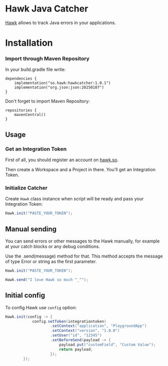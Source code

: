 # Hawk Java Catcher

[Hawk](https://github.com/codex-team/hawk) allows to track Java errors in your applications.

# Installation

### Import through Maven Repository

In your build.gradle file write:

```declarative
dependencies {
    implementation("so.hawk:hawkcatcher:1.0.1")
    implementation("org.json:json:20250107")
}
```

Don't forget to import Maven Repository:

```declarative
repositories {
    mavenCentral()
}
```

## Usage

### Get an Integration Token

First of all, you should register an account on [hawk.so](https://garage.hawk.so/sign-up).

Then create a Workspace and a Project in there. You'll get an Integration Token.

### Initialize Catcher

Create `Hawk` class instance when script will be ready and pass your Integration Token:

```java
Hawk.init("PASTE_YOUR_TOKEN");
```

## Manual sending

You can send errors or other messages to the Hawk manually, for example at your catch blocks or any debug conditions.

Use the .send(message) method for that. This method accepts the message of type Error or string as the first parameter. 

```java
Hawk.init("PASTE_YOUR_TOKEN");

Hawk.send("I love Hawk so much ^_^");
```

## Initial config

To config Hawk use `config` option:

```java
Hawk.init(config -> {
            config.setToken(integrationtoken)
                    .setContext("application", "PlaygroundApp")
                    .setContext("version", "1.0.0")
                    .setUser("id", "12345")
                    .setBeforeSend(payload -> {
                        payload.put("customField", "Custom Value");
                        return payload;
                    });
        });
```